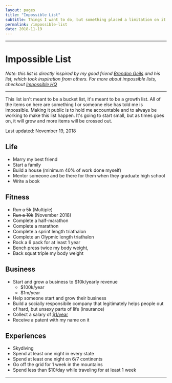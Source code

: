 ```yaml
---
layout: pages
title: "Impossible List"
subtitle: Things I want to do, but something placed a limitation on it.
permalink: /impossible-list
date: 2018-11-19
---
```

---
# Impossible List 

*Note: this list is directly inspired by my good friend [Brendon Geils](https://brendongriels.com) and his list, which took inspiration from others. For more about impossible lists, checkout [Impossible HQ](https://impossiblehq.com/create-impossible-list/)*

---
This list isn't meant to be a bucket list, it's meant to be a growth list. All of the items on here are something I or someone else has told me is impossible. Making it public is to hold me accountable and to always be working to make this list happen. It's going to start small, but as times goes on, it will grow and more items will be crossed out. 

Last updated: November 19, 2018

## Life

* Marry my best friend
* Start a family
* Build a house (minimum 40% of work done myself)
* Mentor someone and be there for them when they graduate high school
* Write a book

## Fitness
* ~~Run a 5k~~ (Multiple)
* ~~Run a 10k~~ (November 2018)
* Complete a half-marathon
* Complete a marathon
* Complete a sprint length triathalon
* Complete an Olypmic length triathalon
* Rock a 6 pack for at least 1 year
* Bench press twice my body weight,
* Back squat triple my body weight

## Business
* Start and grow a business to $10k/yearly revenue
  * $100k/year
  * $1m/year
* Help someone start and grow their business
* Build a socially responsibile company that legitimately helps people out of hard, but unsexy parts of life (insurance)
* Collect a salary of [$1/year](https://en.wikipedia.org/wiki/One-dollar_salary)
* Receive a patent with my name on it
 

## Experiences
* Skydiving
* Spend at least one night in every state
* Spend at least one night on 6/7 continents
* Go off the grid for 1 week in the mountains
* Spend less than $10/day while traveling for at least 1 week


---
